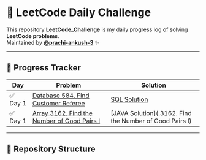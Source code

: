 # 🚀 LeetCode Daily Challenge  

This repository **LeetCode_Challenge** is my daily progress log of solving **LeetCode problems**.  
Maintained by **[@prachi-ankush-3](https://github.com/prachi-ankush-3)** ✨  

---

## 📅 Progress Tracker  

| Day | Problem | Solution |
|-----|----------|-----------|
| ✅ Day 1 | [Database 584. Find Customer Referee](https://leetcode.com/problems/find-customer-referee/) | [SQL Solution](./584_FindCustomerReferee.sql) |
| ✅ Day 1 | [Array 3162. Find the Number of Good Pairs I ]([https://leetcode.com/problems/find-customer-referee/](https://leetcode.com/problems/find-the-number-of-good-pairs-i/description/?envType=problem-list-v2&envId=array)) | [JAVA Solution](.3162. Find the Number of Good Pairs I) |

---

## 📂 Repository Structure  

